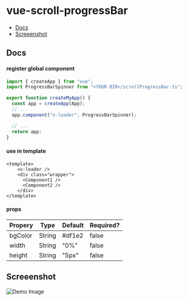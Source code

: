 # vue-scroll-progressBar

- [Docs](#docs)
- [Screeenshot](#screenshot)



## Docs

#### register global component
```typescript
import { createApp } from "vue";
import ProgressBarSpinner from "<YOUR DIR>/scrollProgressBar.ts";

export function createMyApp() {
  const app = createApp(App);
  // ...
  app.component("v-loader", ProgressBarSpinner);

  // ...
  return app;
}
```

#### use in template
```vue
<template>
    <v-loader />
    <div class="wrapper">
      <Component1 />
      <Component2 />
    </div>
</template>
```



#### props
| Propery      | Type | Default | Required? |
| ----------- | ----------- | ----------- | ----------- |
| bgColor      | String       | #df1e2 | false |
| width   | String        | "0%" | false |
| height   | String        | "5px" | false |

## Screeenshot

![Demo Image](https://i.imgur.com/9MlXM7Q.png)

